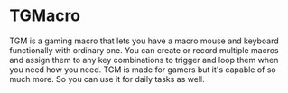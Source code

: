 # TGMacro
TGM is a gaming macro that lets you have a macro mouse and keyboard functionally with ordinary one. You can create or record multiple macros and assign them to any key combinations to trigger and loop them when you need how you need. TGM is made for gamers but it's capable of so much more. So you can use it for daily tasks as well.
